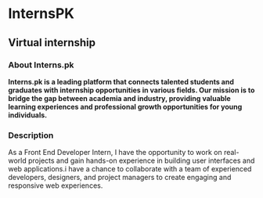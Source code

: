 # InternsPK
<h2>Virtual internship</h2>
<h3>About Interns.pk</h3>
<b>Interns.pk is a leading platform that connects talented students and graduates with internship opportunities in various fields. Our mission is to bridge the gap between academia and industry, providing valuable learning experiences and professional growth opportunities for young individuals.</b>
<h3>Description</h3>
<p>As a Front End Developer Intern, I have the opportunity to work on real-world projects and gain hands-on experience in building user interfaces and web applications.i have a chance to collaborate with a team of experienced developers, designers, and project managers to create engaging and responsive web experiences.</p>
